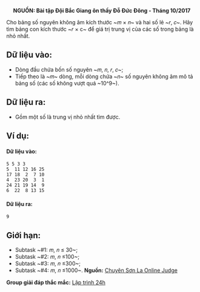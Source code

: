 **<center>NGUỒN: Bài tập Đội Bắc Giang ôn thầy Đỗ Đức Đông - Tháng 10/2017</center>**

Cho bảng số nguyên không âm kích thước ~𝑚 × 𝑛~ và hai số lẻ ~𝑟, 𝑐~. Hãy tìm bảng con kích thước ~𝑟 × c~ để giá trị trung vị của các số trong bảng là nhỏ nhất.


## Dữ liệu vào:
- Dòng đầu chứa bốn số nguyên ~𝑚, 𝑛, 𝑟, 𝑐~;
- Tiếp theo là ~𝑚~ dòng, mỗi dòng chứa ~𝑛~ số nguyên không âm mô tả bảng số (các số không vượt quá ~10^9~).

## Dữ liệu ra:
- Gồm một số là trung vị nhỏ nhất tìm được.

## Ví dụ:
#### Dữ liệu vào:
```
5 5 3 3
5  11 12 16 25
17 18  2  7 10
4  23 20  3  1
24 21 19 14  9
6  22  8 13 15
```

#### Dữ liệu ra:
```
9
```

## Giới hạn:
- Subtask ~\#1: 𝑚, 𝑛 ≤ 30~;
- Subtask ~\#2: 𝑚, 𝑛 ≤100~;
- Subtask ~\#3: 𝑚, 𝑛 ≤300~;
- Subtask ~\#4: 𝑚, 𝑛 ≤1000~.
**Nguồn:** [Chuyên Sơn La Online Judge](http://csloj.ddns.net/)

**Group giải đáp thắc mắc:** [Lập trình 24h](https://www.facebook.com/groups/1386904321519984)